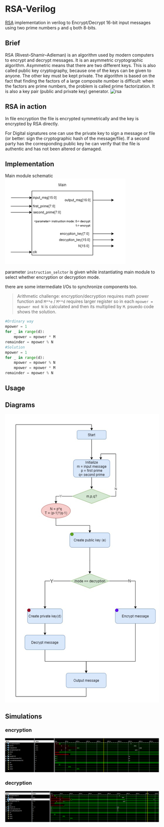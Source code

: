 # RSA-Verilog
[RSA](https://simple.wikipedia.org/wiki/RSA_algorithm) implementation in verilog to Encrypt/Decrypt 16-bit input messages using two prime numbers `p` and `q` both 8-bits.

## Brief
RSA (Rivest–Shamir–Adleman) is an algorithm used by modern computers to encrypt and decrypt messages. It is an asymmetric cryptographic algorithm. Asymmetric means that there are two different keys. This is also called public key cryptography, because one of the keys can be given to anyone. The other key must be kept private. The algorithm is based on the fact that finding the factors of a large composite number is difficult: when the factors are prime numbers, the problem is called prime factorization. It is also a key pair (public and private key) generator.
![rsa](https://www.researchgate.net/profile/Shailendra_Singh41/publication/280246343/figure/fig5/AS:391598006390788@1470375648736/RSA-algorithm8-14.png)

## RSA in action
In file encryption the file is encrypted symmetrically and the key is encrypted by RSA directly.

For Digital signatures one can use the private key to sign a message or file (or better: sign the cryptographic hash of the message/file). If a second party has the corresponding public key he can verify that the file is authentic and has not been altered or damaged.

## Implementation
Main module schematic
![main_diagram](Diagrams/main.jpg)

parameter `instruction_selctor` is given while instantiating main module to select whether encryption or decryption mode.

there are some intermediate I/Os to synchronize components too.

>Arithmetic challenge: encryption/decryption requires math power function and `M**e` / `M**d` requires larger register so in each `mpower = mpower mod N` is calculated and then its multiplied by `M`. psuedo code shows the solution.
```python
#Ordinary way
mpower = 1
for _ in range(d):
    mpower = mpower * M
remainder = mpower % N
#Solution
mpower = 1
for _ in range(d):
    mpower = mpower % N
    mpower = mpower * M
remainder = mpower % N   
```
## Usage


## Diagrams
![main_diagram](Diagrams/MainASM.jpg)

## Simulations
### encryption
![encryption](Diagrams/encryption-simulation.png)

### decryption
![encryption](Diagrams/decryption-simulation.png)